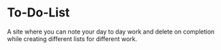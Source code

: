 # To-Do-List
A site where you can note your day to day work and delete on completion while creating different lists for different work.
